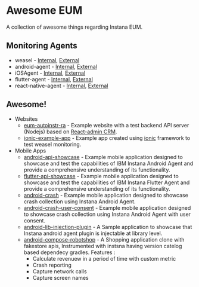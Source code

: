 # Awesome EUM
A collection of awesome things regarding Instana EUM.

## Monitoring Agents

- weasel - [Internal](https://github.ibm.com/instana/weasel), [External](https://github.com/instana/weasel)
- android-agent - [Internal](https://github.ibm.com/instana/android-agent), [External](https://github.com/instana/android-agent)
- iOSAgent - [Internal](https://github.ibm.com/instana/iOSAgent), [External](https://github.com/instana/iOSAgent)
- flutter-agent - [Internal](https://github.ibm.com/instana/flutter-agent), [External](https://github.com/instana/flutter-agent)
- react-native-agent - [Internal](https://github.ibm.com/instana/react-native-agent), [External](https://github.com/instana/react-native-agent)

## Awesome!

- Websites
  - [eum-autoinstr-ra](/eum-autoinstr-ra) - Example website with a test backend API server (Nodejs) based on [React-admin CRM](https://github.com/marmelab/react-admin/tree/master/examples/crm).
  - [ionic-example-app](/ionic-example-apps/ionic-example-app1/) - Example app created using [ionic](https://ionicframework.com/docs) framework to test weasel monitoring. 
- Mobile Apps
  - [android-api-showcase](/android-api-showcase) - Example mobile application designed to showcase and test the capabilities of IBM Instana Android Agent and provide a comprehensive understanding of its functionality.
  - [flutter-api-showcase](/flutter-api-showcase) - Example mobile application designed to showcase and test the capabilities of IBM Instana Flutter Agent and provide a comprehensive understanding of its functionality.
  - [android-crash](/android-crash) - Example mobile application designed to showcase crash collection using Instana Android Agent.
  - [android-crash-user-consent](/android-crash-user-consent) - Example mobile application designed to showcase crash collection using Instana Android Agent with user consent.
  - [android-lib-injection-plugin](/android-lib-injection-plugin) - A Sample application to showcase that Instana android agent plugin is injectable at library level.
  - [android-compose-robotshop](/android-compose-robotshop) - A Shopping application clone with fakestore apis, Instrumented with instsna having version catelog based dependecy gradles. 
  Features : 
    - Calculate revenuew in a period of time with custom metric
    - Crash reporting
    - Capture network calls
    - Capture screen names 
